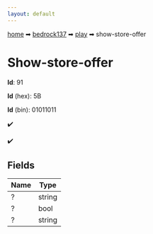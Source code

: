 ```yaml
---
layout: default
---
```


[home](/) ➡ [bedrock137](/protocol/bedrock137) ➡ [play](/protocol/bedrock137/play) ➡ show-store-offer

# Show-store-offer

**Id**: 91

**Id** (hex): 5B

**Id** (bin): 01011011

✔️

✔️

## Fields

Name | Type
---|---
? | string
? | bool
? | string

